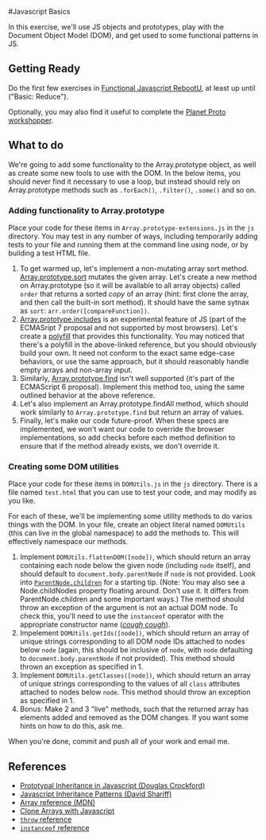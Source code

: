 #Javascript Basics

In this exercise, we'll use JS objects and prototypes, play with the Document Object Model (DOM), and get used to some functional patterns in JS.

## Getting Ready
Do the first few exercises in [Functional Javascript RebootU](https://github.com/jesseilev/functional-javascript-rebootu), at least up until ("Basic: Reduce").

Optionally, you may also find it useful to complete the [Planet Proto workshopper](http://nodeschool.io/#workshoppers).

## What to do
We're going to add some functionality to the Array.prototype object, as well as create some new tools to use with the DOM. In the below items, you should never find it necessary to use a loop, but instead should rely on Array.prototype methods such as `.forEach()`, `.filter()`, `.some()` and so on.

### Adding functionality to Array.prototype

Place your code for these items in `Array.prototype-extensions.js` in the `js` directory. You may test in any number of ways, including temporarily adding tests to your file and running them at the command line using node, or by building a test HTML file.

1. To get warmed up, let's implement a non-mutating array sort method. [Array.prototype.sort](https://developer.mozilla.org/en-US/docs/Web/JavaScript/Reference/Global_Objects/Array/sort) mutates the given array. Let's create a new method on Array.prototype (so it will be available to all array objects) called `order` that returns a sorted *copy* of an array (hint: first clone the array, and then call the built-in sort method). It should have the same sytnax as `sort`: `arr.order([compareFunction])`.
2. [Array.prototype.includes](https://developer.mozilla.org/en-US/docs/Web/JavaScript/Reference/Global_Objects/Array/includes) is an experimental feature of JS (part of the ECMASript 7 proposal and not supported by most browsers). Let's create a [polyfill](http://en.wikipedia.org/wiki/Polyfill) that provides this functionality. You may noticed that there's a polyfill in the above-linked reference, but you should obviously build your own. It need not conform to the exact same edge-case behaviors, or use the same approach, but it should reasonably handle empty arrays and non-array input.
3. Similarly, [Array.prototype.find](https://developer.mozilla.org/en-US/docs/Web/JavaScript/Reference/Global_Objects/Array/find) isn't well supported (it's part of the ECMAScript 6 proposal). Implement this method too, using the same outlined behavior at the above reference.
4. Let's also implement an Array.prototype.findAll method, which should work similarly to `Array.prototype.find` but return an array of values.
5. Finally, let's make our code future-proof. When these specs are implemented, we won't want our code to override the browser implementations, so add checks before each method definition to ensure that if the method already exists, we don't override it.

### Creating some DOM utilities

Place your code for these items in `DOMUtils.js` in the `js` directory. There is a file named `test.html` that you can use to test your code, and may modify as you like.

For each of these, we'll be implementing some utility methods to do varios things with the DOM. In your file, create an object literal named `DOMUtils` (this can live in the global namespace) to add the methods to. This will effectively namespace our methods.

1. Implement `DOMUtils.flattenDOM([node])`, which should return an array containing each node below the given node (including `node` itself), and should default to `document.body.parentNode` if `node` is not provided. Look into [`ParentNode.children`](https://developer.mozilla.org/en-US/docs/Web/API/ParentNode/children) for a starting tip. (Note: You may also see a Node.childNodes property floating around. Don't use it. It differs from ParentNode.children and some important ways.) The method should throw an exception of the argument is not an actual DOM node. To check this, you'll need to use the `instanceof` operator with the appropriate constructor name ([*cough* *cough*](https://developer.mozilla.org/en-US/docs/Web/API/HTMLElement)).
2. Impelement `DOMUtils.getIds([node])`, which should return an array of unique strings corresponding to all DOM node IDs attached to nodes below `node` (again, this should be inclusive of `node`, with `node` defaulting to `document.body.parentNode` if not provided). This method should thrown an exception as specified in 1.
3. Implement `DOMUtils.getClasses([node])`, which should return an array of unique strings corresponding to the values of all `class` attributes attached to nodes below `node`. This method should throw an exception as specified in 1.
4. Bonus: Make 2 and 3 "live" methods, such that the returned array has elements added and removed as the DOM changes. If you want some hints on how to do this, ask me.

When you're done, commit and push all of your work and email me.

## References
* [Prototypal Inheritance in Javascript (Douglas Crockford)](http://javascript.crockford.com/prototypal.html)
* [Javascript Inheritance Patterns (David Shariff)](http://davidshariff.com/blog/javascript-inheritance-patterns/)
* [Array reference (MDN)](https://developer.mozilla.org/en-US/docs/Web/JavaScript/Reference/Global_Objects/Array)
* [Clone Arrays with Javascript](http://davidwalsh.name/javascript-clone-array)
* [`throw` reference](https://developer.mozilla.org/en-US/docs/Web/JavaScript/Reference/Statements/throw)
* [`instanceof` reference](https://developer.mozilla.org/en-US/docs/Web/JavaScript/Reference/Operators/instanceof)
